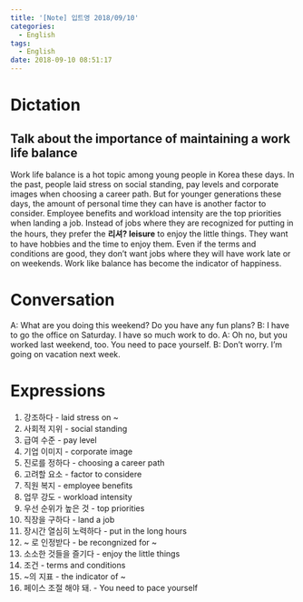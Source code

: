 ```yaml
---
title: '[Note] 입트영 2018/09/10'
categories:
  - English
tags:
  - English
date: 2018-09-10 08:51:17
---
```


# Dictation

## Talk about the importance of maintaining a work life balance

Work life balance is a hot topic among young people in Korea these days. In the past, people laid stress on social standing, pay levels and corporate images when choosing a career path. But for younger generations these days, the amount of personal time they can have is another factor to consider. Employee benefits and workload intensity are the top priorities when landing a job. Instead of jobs where they are recognized for putting in the hours, they prefer the **리셔? leisure** to enjoy the little things. They want to have hobbies and the time to enjoy them. Even if the terms and conditions are good, they don’t want jobs where they will have work late or on weekends. Work like balance has become the indicator of happiness.

# Conversation

A: What are you doing this weekend? Do you have any fun plans? 
B: I have to go the office on Saturday. I have so much work to do. 
A: Oh no, but you worked last weekend, too. You need to pace yourself.
B: Don’t worry. I’m going on vacation next week.

# Expressions

1. 강조하다 - laid stress on ~
2. 사회적 지위 - social standing
3. 급여 수준 - pay level
4. 기업 이미지 - corporate image
5. 진로를 정하다 - choosing a career path
6. 고려할 요소 - factor to considere
7. 직원 복지 - employee benefits
8. 업무 강도 - workload intensity
9. 우선 순위가 높은 것 - top priorities
10. 직장을 구하다 - land a job
11. 장시간 열심히 노력하다 - put in the long hours
12. ~ 로 인정받다 - be recongnized for ~
13. 소소한 것들을 즐기다 - enjoy the little things
14. 조건 - terms and conditions
15. ~의 지표 - the indicator of ~
16. 페이스 조절 해야 돼. - You need to pace yourself